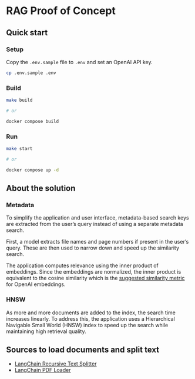 # RAG Proof of Concept

## Quick start

### Setup

Copy the `.env.sample` file to `.env` and set an OpenAI API key.

```bash
cp .env.sample .env
```

### Build

```bash
make build

# or

docker compose build
```

### Run

```bash
make start

# or

docker compose up -d
```

## About the solution

### Metadata

To simplify the application and user interface, metadata-based search keys are extracted from the user’s query instead of using a separate metadata search.

First, a model extracts file names and page numbers if present in the user’s query. These are then used to narrow down and speed up the similarity search.

The application computes relevance using the inner product of embeddings. Since the embeddings are normalized, the inner product is equivalent to the cosine similarity which is the [suggested similarity metric](https://help.openai.com/en/articles/6824809-embeddings-frequently-asked-questions) for OpenAI embeddings.

### HNSW

As more and more documents are added to the index, the search time increases linearly. To address this, the application uses a Hierarchical Navigable Small World (HNSW) index to speed up the search while maintaining high retrieval quality.

## Sources to load documents and split text

- [LangChain Recursive Text Splitter](https://js.langchain.com/docs/how_to/recursive_text_splitter/)
- [LangChain PDF Loader](https://js.langchain.com/docs/integrations/document_loaders/file_loaders/pdf/)
